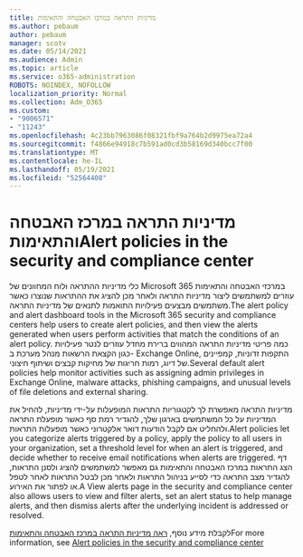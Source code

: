 ```yaml
---
title: מדיניות התראה במרכז האבטחה והתאימות
ms.author: pebaum
author: pebaum
manager: scotv
ms.date: 05/14/2021
ms.audience: Admin
ms.topic: article
ms.service: o365-administration
ROBOTS: NOINDEX, NOFOLLOW
localization_priority: Normal
ms.collection: Adm_O365
ms.custom:
- "9006571"
- "11243"
ms.openlocfilehash: 4c23bb7963086f08321fbf9a764b2d9975ea72a4
ms.sourcegitcommit: f4866e94918c7b591ad0cd3b58169d340bcc7f00
ms.translationtype: MT
ms.contentlocale: he-IL
ms.lasthandoff: 05/19/2021
ms.locfileid: "52564408"
---
```

# <a name="alert-policies-in-the-security-and-compliance-center"></a><span data-ttu-id="29ac2-102">מדיניות התראה במרכז האבטחה והתאימות</span><span class="sxs-lookup"><span data-stu-id="29ac2-102">Alert policies in the security and compliance center</span></span>

<span data-ttu-id="29ac2-103">כלי מדיניות ההתראה ולוח המחוונים של Microsoft 365 במרכזי האבטחה והתאימות עוזרים למשתמשים ליצור מדיניות התראה ולאחר מכן להציג את ההתראות שנוצרו כאשר משתמשים מבצעים פעילויות התואמות לתנאים של מדיניות התראה.</span><span class="sxs-lookup"><span data-stu-id="29ac2-103">The alert policy and alert dashboard tools in the Microsoft 365 security and compliance centers help users to create alert policies, and then view the alerts generated when users perform activities that match the conditions of an alert policy.</span></span> <span data-ttu-id="29ac2-104">כמה פריטי מדיניות התראה המהווים ברירת מחדל עוזרים לנטר פעילויות כגון הקצאת הרשאות מנהל מערכת ב- Exchange Online, התקפות זדוניות, קמפיינים של דיוג, רמות חריגות של מחיקות קבצים ושיתוף חיצוני.</span><span class="sxs-lookup"><span data-stu-id="29ac2-104">Several default alert policies help monitor activities such as assigning admin privileges in Exchange Online, malware attacks, phishing campaigns, and unusual levels of file deletions and external sharing.</span></span>

<span data-ttu-id="29ac2-105">מדיניות התראה מאפשרת לך לקטגוריות התראות המופעלות על-ידי מדיניות, להחיל את המדיניות על כל המשתמשים בארגון שלך, להגדיר רמת סף כאשר מופעלת התראה ולהחליט אם לקבל הודעות דואר אלקטרוני כאשר מופעלות התראות.</span><span class="sxs-lookup"><span data-stu-id="29ac2-105">Alert policies let you categorize alerts triggered by a policy, apply the policy to all users in your organization, set a threshold level for when an alert is triggered, and decide whether to receive email notifications when alerts are triggered.</span></span> <span data-ttu-id="29ac2-106">דף הצג התראות במרכז האבטחה והתאימות גם מאפשר למשתמשים להציג ולסנן התראות, להגדיר מצב התראה כדי לסייע בניהול התראות ולאחר מכן לבטל התראות לאחר לטפל או לפתור את האירוע.</span><span class="sxs-lookup"><span data-stu-id="29ac2-106">A View alerts page in the security and compliance center also allows users to view and filter alerts, set an alert status to help manage alerts, and then dismiss alerts after the underlying incident is addressed or resolved.</span></span>

<span data-ttu-id="29ac2-107">לקבלת מידע נוסף, [ראה מדיניות התראה במרכז האבטחה והתאימות](/microsoft-365/compliance/alert-policies)</span><span class="sxs-lookup"><span data-stu-id="29ac2-107">For more information, see [Alert policies in the security and compliance center](/microsoft-365/compliance/alert-policies)</span></span>